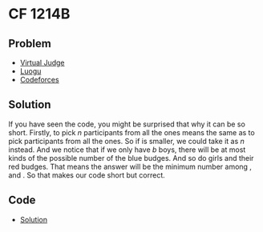 # CF 1214B

## Problem

- [Virtual Judge](https://vjudge.net/problem/CodeForces-1214B)
- [Luogu](https://www.luogu.com.cn/problem/CF1214B)
- [Codeforces](https://codeforces.com/problemset/problem/1214/B)

## Solution

If you have seen the code, you might be surprised that why it can be so short. Firstly, to pick $n$ participants from all the <data value="o{(}v{b}o{+}v{g}o{)}"></data> ones means the same as to pick <data value="o{(}v{b}o{+}v{g}o{-}v{n}o{)}"></data> participants from all the <data value="o{(}v{b}o{+}v{g}o{)}"></data> ones. So if <data value="o{(}v{b}o{+}v{g}o{-}v{n}o{)}"></data> is smaller, we could take it as $n$ instead. And we notice that if we only have $b$ boys, there will be at most <data value="o{(}v{b}o{+}c{1}o{)}"></data> kinds of the possible number of the blue budges. And so do girls and their red budges. That means the answer will be the minimum number among <data value="o{(}v{b}o{+}c{1}o{)}"></data>, <data value="o{(}v{g}o{+}c{1}o{)}"></data> and <data value="o{(}v{n}o{+}c{1}o{)}"></data>. So that makes our code short but correct.

## Code

- [Solution](CF.1214B.0.cpp)
